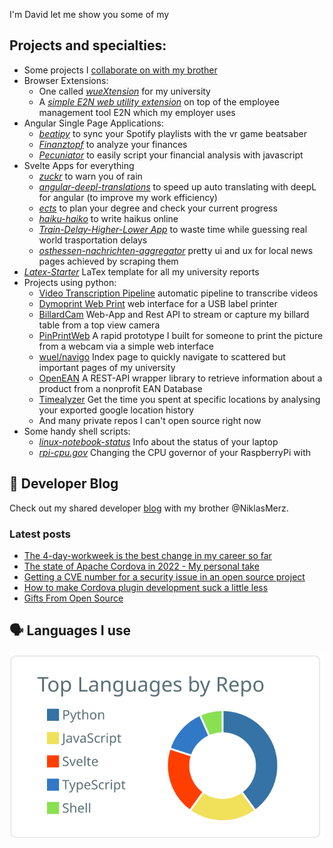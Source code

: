 I'm David let me show you some of my

## Projects and specialties:

* Some projects I [collaborate on with my brother](https://github.com/Merzlabs)
* Browser Extensions:
  * One called [*wueXtension*](https://github.com/DavidM42/wueXtension) for my university
  * A [*simple E2N web utility extension*](https://github.com/DavidM42/E2NCalculator) on top of the employee management tool E2N which my employer uses
* Angular Single Page Applications:
  * [*beatipy*](https://github.com/DavidM42/beatipy) to sync your Spotify playlists with the vr game beatsaber
  * [*Finanztopf*](https://github.com/Merzlabs/finanztopf) to analyze your finances
  * [*Pecuniator*](https://github.com/Merzlabs/pecuniator) to easily script your financial analysis with javascript
* Svelte Apps for everything
  * [*zuckr*](https://github.com/DavidM42/zuckr) to warn you of rain
  * [*angular-deepl-translations*](https://github.com/DavidM42/angular-deepl-translations) to speed up auto translating with deepL for angular (to improve my work efficiency)
  * [*ects*](https://github.com/DavidM42/ects) to plan your degree and check your current progress
  * [*haiku-haiko*](https://github.com/DavidM42/haiku-haiko) to write haikus online
  * [*Train-Delay-Higher-Lower App*](https://github.com/DavidM42/App-Train-Delay-Higher-Lower) to waste time while guessing real world trasportation delays
  * [*osthessen-nachrichten-aggregator*](https://github.com/DavidM42/osthessen-nachrichten-aggregator) pretty ui and ux for local news pages achieved by scraping them  
* [*Latex-Starter*](https://github.com/DavidM42/Latex-Starter) LaTex template for all my university reports 
* Projects using python:
  * [Video Transcription Pipeline](https://github.com/DavidM42/Video-Transcription-Pipeline) automatic pipeline to transcribe videos
  * [Dymoprint Web Print](https://github.com/DavidM42/dymoprint-web-print) web interface for a USB label printer
  * [BillardCam](https://github.com/DavidM42/BillardCam) Web-App and Rest API to stream or capture my billard table from a top view camera
  * [PinPrintWeb](https://github.com/DavidM42/PinPrintWeb) A rapid prototype I built for someone to print the picture from a webcam via a simple web interface
  * [wuel/navigo](https://github.com/DavidM42/wuel) Index page to quickly navigate to scattered but important pages of my university
  * [OpenEAN](https://github.com/DavidM42/OpenEAN) A REST-API wrapper library to retrieve information about a product from a nonprofit EAN Database
  <!-- TODO open source RevY ? -->
  * [Timealyzer](https://github.com/DavidM42/Timealyzer) Get the time you spent at specific locations by analysing your exported google location history
  * And many private repos I can't open source right now
* Some handy shell scripts:
  * [*linux-notebook-status*](https://github.com/DavidM42/linux-notebook-status) Info about the status of your laptop 
  * [*rpi-cpu.gov*](https://github.com/DavidM42/rpi-cpu.gov) Changing the CPU governor of your RaspberryPi with

## 📩 Developer Blog
Check out my shared developer [blog](https://blog.merzlabs.com/) with my brother @NiklasMerz.
### Latest posts
<!-- BLOG-POST-LIST:START -->
- [The 4-day-workweek is the best change in my career so far](https://blog.merzlabs.com/posts/four-day-workweek/)
- [The state of Apache Cordova in 2022 - My personal take](https://blog.merzlabs.com/posts/cordova-2022/)
- [Getting a CVE number for a security issue in an open source project](https://blog.merzlabs.com/posts/oss-vulnerability/)
- [How to make Cordova plugin development suck a little less](https://blog.merzlabs.com/posts/cordova-plugin-development/)
- [Gifts From Open Source](https://blog.merzlabs.com/posts/my-oss/)
<!-- BLOG-POST-LIST:END -->

## 🗣️ Languages I use
[![](https://raw.githubusercontent.com/DavidM42/DavidM42/master/profile-summary-card-output/default/1-repos-per-language.svg)](https://github.com/vn7n24fzkq/github-profile-summary-cards)
